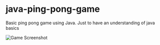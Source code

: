 # java-ping-pong-game
Basic ping pong game using Java. Just to have an understanding of java basics


![Game Screenshot](https://user-images.githubusercontent.com/72491974/183974455-3896178f-41f3-489b-838e-dd88491a404f.png)

